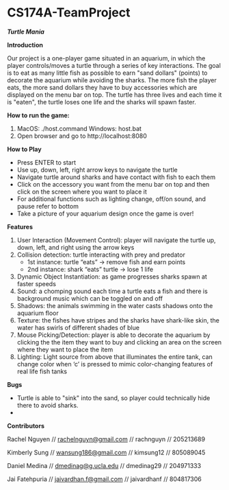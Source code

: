 # CS174A-TeamProject

***Turtle Mania***

**Introduction**	

Our project is a one-player game situated in an aquarium, in which the player controls/moves a turtle through a series of key interactions. The goal is to eat as many little fish as possible to earn "sand dollars" (points) to decorate the aquarium while avoiding the sharks. The more fish the player eats, the more sand dollars they have to buy accessories which are displayed on the menu bar on top. The turtle has three lives and each time it is "eaten", the turtle loses one life and the sharks will spawn faster.

**How to run the game:**	
1) MacOS: ./host.command
   Windows: host.bat
2) Open browser and go to http://localhost:8080

**How to Play**	

- Press ENTER to start
- Use up, down, left, right arrow keys to navigate the turtle
- Navigate turtle around sharks and have contact with fish to each them
- Click on the accessory you want from the menu bar on top and then click on the screen where you want to place it
- For additional functions such as lighting change, off/on sound, and pause refer to bottom 
- Take a picture of your aquarium design once the game is over!
 
**Features**

1) User Interaction (Movement Control): player will navigate the turtle up, down, left, and right using the arrow keys
2) Collision detection: turtle interacting with prey and predator
   - 1st instance: turtle “eats” → remove fish and earn points
   - 2nd instance: shark “eats” turtle → lose 1 life 
3) Dynamic Object Instantiation: as game progresses sharks spawn at faster speeds 
4) Sound: a chomping sound each time a turtle eats a fish and there is background music which can be toggled on and off
5) Shadows: the animals swimming in the water casts shadows onto the aquarium floor
6) Texture: the fishes have stripes and the sharks have shark-like skin, the water has swirls of different shades of blue
7) Mouse Picking/Detection: player is able to decorate the aquarium by clicking the the item they want to buy and clicking an area on the screen where they want to place the item 
8) Lighting: Light source from above that illuminates the entire tank, can change color when ‘c’ is pressed to mimic color-changing features of real life fish tanks

**Bugs**
- Turtle is able to "sink" into the sand, so player could technically hide there to avoid sharks. 
- 

**Contributors**

Rachel Nguyen // rachelnguyn@gmail.com // rachnguyn // 205213689

Kimberly Sung // wansung186@gmail.com // kimsung12 // 805089045

Daniel Medina // dmedinag@g.ucla.edu // dmedinag29 // 204971333

Jai Fatehpuria // jaivardhan.f@gmail.com // jaivardhanf // 804817306
